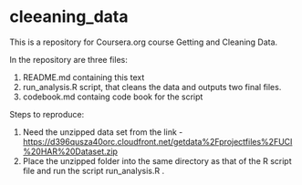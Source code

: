 # cleeaning_data

This is a repository for Coursera.org course Getting and Cleaning Data. 

In the repository are three files:

1. README.md containing this text
2. run_analysis.R script, that cleans the data and outputs two final files.
3. codebook.md containg code book for the script

Steps to reproduce:

1. Need the unzipped data set from the link - https://d396qusza40orc.cloudfront.net/getdata%2Fprojectfiles%2FUCI%20HAR%20Dataset.zip
2. Place the unzipped folder into the same directory as that of the R script file and run the script run_analysis.R .
